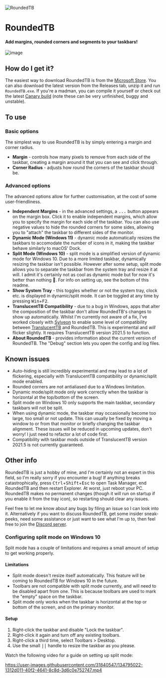 ![RoundedTB](https://cdn.discordapp.com/attachments/272509873479221249/891555515799318568/unknown.png)

# RoundedTB
#### Add margins, rounded corners and segments to your taskbars!

![image](https://user-images.githubusercontent.com/31840547/134795141-76349eaf-12da-40f8-b2a0-d7b7c268d152.png)


## How do I get it?
The easiest way to download RoundedTB is from the [Microsoft Store](https://www.microsoft.com/store/productId/9MTFTXSJ9M7F). You can also download the latest version from the Releases tab, unzip it and run `RoundedTB.exe`. If you're a madman, you can compile it yourself or check out the latest [Canary build](https://nightly.link/torchgm/RoundedTB/workflows/ci/master/artifacts.zip) (note these can be very unfinished, buggy and unstable).

## To use
### Basic options
The simplest way to use RoundedTB is by simply entering a margin and corner radius.
 - **Margin** - controls how many pixels to remove from each side of the taskbar, creating a margin around it that you can see and click through.
 -  **Corner Radius** - adjusts how round the corners of the taskbar should be.

### Advanced options
The advanced options allow for further customisation, at the cost of some user-friendliness.
- **Independent Margins** - in the advanced settings, a <kbd>...</kbd> button appears on the margin box. Click it to enable independent margins, which allow you to specify the margin for each side of the taskbar. You can also use negative values to hide the rounded corners for some sides, allowing you to "attach" the taskbar to different sides of the monitor.
- **Dynamic Mode (Windows 11)** - dynamic mode automatically resizes the taskbars to accomodate the number of icons in it, making the taskbar behave similarly to macOS' Dock.
- **Split Mode (Windows 10)** - split mode is a simplified version of dynamic mode for Windows 10. Due to a more limited taskbar, dynamically resizing the taskbar isn't possible. However after some setup, split mode allows you to separate the taskbar from the system tray and resize it at will. I admit it's certainly not as cool as dynamic mode but for now it's better than nothing 🥺. For info on setting up, see the bottom of this readme.
- **Show System Tray** - this toggles whether or not the system tray, clock etc. is displayed in dynamic/split mode. It can be toggled at any time by pressing <kbd>Win</kbd>+<kbd>F2</kbd>.
- **TranslucentTB Compatibility** - due to a bug in Windows, apps that alter the composition of the taskbar don't allow RoundedTB's changes to show up automatically. Whilst I'm currently not aware of a fix, I've worked closely with [Sylveon](https://github.com/sylveon) to enable some level of compatibility between [TranslucentTB](https://github.com/TranslucentTB/TranslucentTB) and RoundedTB. This is experimental and *will* flicker slightly. It requires TranslucentTB version 2021.5 to function.
- **About RoundedTB** - provides information about the current version of RoundedTB. The "Debug" section lets you open the config and log files.







## Known issues
 - Auto-hiding is still incredibly experimental and may lead to a lot of flickering, especially with TranslucentTB compatibility or dynamic/split mode enabled.
 - Rounded corners are not antialiased due to a Windows limitation.
 - Dynamic mode/split mode only work correctly when the taskbar is horizontal at the top/bottom of the screen.
 - Split mode on Windows 10 only supports the main taskbar, secondary taskbars will not be split.
 - When using dynamic mode, the taskbar may occasionally become too large, too small or not update. This can usually be fixed by moving a window to or from that monitor or briefly changing the taskbar alignment. These issues will be reduced in upcoming updates, don't worry! I just need to refactor a lot of code first.
 - Compatibility with taskbar mods outside of TranslucentTB version 2021.5 is not currently guaranteed.

## Other info
RoundedTB is just a hobby of mine, and I'm certainly not an expert in this field, so I'm really sorry if you encounter a bug! If anything breaks catastrophically, press <kbd>Ctrl</kbd>+<kbd>Shift</kbd>+<kbd>Esc</kbd> to open Task Manager, end RoundedTB and then restart Explorer. At worst, just reboot your PC. RoundedTB makes no permanent changes (though it will run on startup if you enable it from the tray icon), so restarting should clear any issues.

Feel free to let me know about any bugs by filing an issue so I can look into it. Alternatively if you want to discuss RoundedTB, get some insider sneak-peeks, need some assistance or just want to see what I'm up to, then feel free to join the [Discord server](https://discord.gg/wYQJd8VGSB).

### Configuring split mode on Windows 10
Split mode has a couple of limitations and requires a small amount of setup to get working properly.
#### Limitations
- Split mode doesn't resize itself automatically. This feature will be coming to RoundedTB for Windows 10 in the future.
- Toolbars are not compatible with split mode currently, and will need to be disabled apart from one. This is because toolbars are used to mark the "empty" space on the taskbar.
- Split mode only works when the taskbar is horizontal at the top or bottom of the screen, and on the primary monitor.
#### Setup
1. Right-click the taskbar and disable "Lock the taskbar".
2. Right-click it again and turn off any existing toolbars.
3. Right-click a third time, select Toolbars > Desktop.
4. Use the small <kbd>||</kbd> handle to resize the taskbar as you please.

Watch the following video for a guide on setting up split mode:

https://user-images.githubusercontent.com/31840547/134795022-1312d011-40f2-4641-8c8d-3d6c0e752747.mp4

